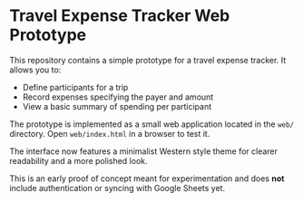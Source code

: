 # Travel Expense Tracker Web Prototype

This repository contains a simple prototype for a travel expense tracker. It allows you to:

- Define participants for a trip
- Record expenses specifying the payer and amount
- View a basic summary of spending per participant

The prototype is implemented as a small web application located in the `web/` directory. Open `web/index.html` in a browser to test it.

The interface now features a minimalist Western style theme for clearer readability and a more polished look.

This is an early proof of concept meant for experimentation and does **not** include authentication or syncing with Google Sheets yet.
